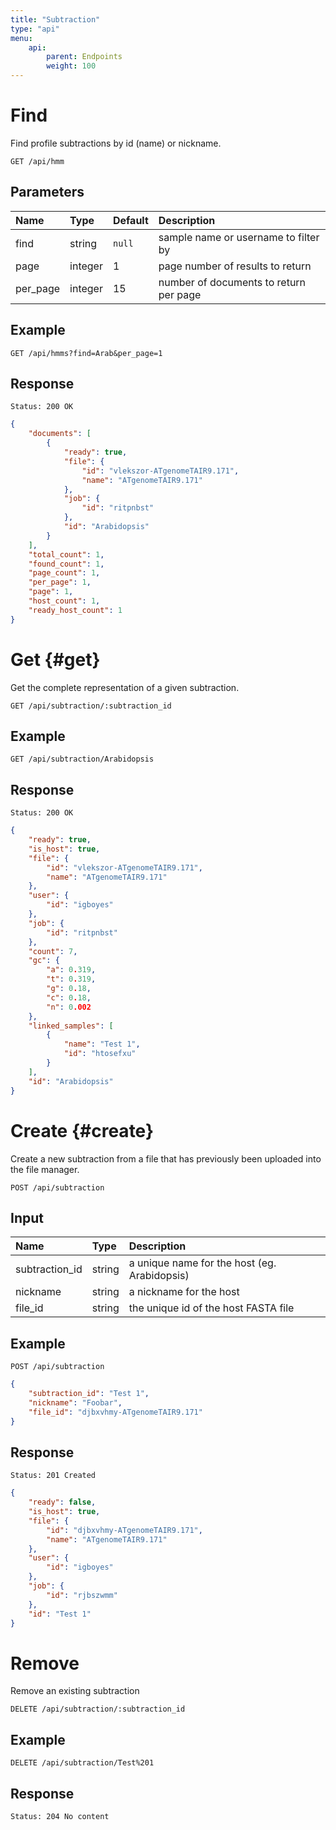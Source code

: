 ```yaml
---
title: "Subtraction"
type: "api"
menu:
    api:
        parent: Endpoints
        weight: 100
---
```


# Find

Find profile subtractions by id (name) or nickname.

```
GET /api/hmm
```

## Parameters

| Name     | Type    | Default | Description                            |
| :---     | :------ | :------ | :------------------------------------- |
| find     | string  | `null`  | sample name or username to filter by   |
| page     | integer | 1       | page number of results to return       |
| per_page | integer | 15      | number of documents to return per page |

## Example

```
GET /api/hmms?find=Arab&per_page=1
```

## Response

```
Status: 200 OK
```

```json
{
	"documents": [
		{
			"ready": true,
			"file": {
				"id": "vlekszor-ATgenomeTAIR9.171",
				"name": "ATgenomeTAIR9.171"
			},
			"job": {
				"id": "ritpnbst"
			},
			"id": "Arabidopsis"
		}
	],
	"total_count": 1,
	"found_count": 1,
	"page_count": 1,
	"per_page": 1,
	"page": 1,
	"host_count": 1,
	"ready_host_count": 1
}
```

# Get {#get}

Get the complete representation of a given subtraction.

```
GET /api/subtraction/:subtraction_id
```

## Example

```
GET /api/subtraction/Arabidopsis
```

## Response

```
Status: 200 OK
```

```json
{
	"ready": true,
	"is_host": true,
	"file": {
		"id": "vlekszor-ATgenomeTAIR9.171",
		"name": "ATgenomeTAIR9.171"
	},
	"user": {
		"id": "igboyes"
	},
	"job": {
		"id": "ritpnbst"
	},
	"count": 7,
	"gc": {
		"a": 0.319,
		"t": 0.319,
		"g": 0.18,
		"c": 0.18,
		"n": 0.002
	},
	"linked_samples": [
		{
			"name": "Test 1",
			"id": "htosefxu"
		}
	],
	"id": "Arabidopsis"
}
```

# Create {#create}

Create a new subtraction from a file that has previously been uploaded into the file manager.

```
POST /api/subtraction
```

## Input

| Name           | Type   | Description                                            |
| :------------- | :----- | :----------------------------------------------------- |
| subtraction_id | string | a unique name for the host (eg. Arabidopsis)           |
| nickname       | string | a nickname for the host                                |
| file_id        | string | the unique id of the host FASTA file                   |

## Example

```
POST /api/subtraction
```

```json
{
	"subtraction_id": "Test 1",
	"nickname": "Foobar",
	"file_id": "djbxvhmy-ATgenomeTAIR9.171"
}
```

## Response

```
Status: 201 Created
```

```json
{
	"ready": false,
	"is_host": true,
	"file": {
		"id": "djbxvhmy-ATgenomeTAIR9.171",
		"name": "ATgenomeTAIR9.171"
	},
	"user": {
		"id": "igboyes"
	},
	"job": {
		"id": "rjbszwmm"
	},
	"id": "Test 1"
}
```

# Remove

Remove an existing subtraction

```
DELETE /api/subtraction/:subtraction_id
```

## Example

```
DELETE /api/subtraction/Test%201
```

## Response

```
Status: 204 No content
```
